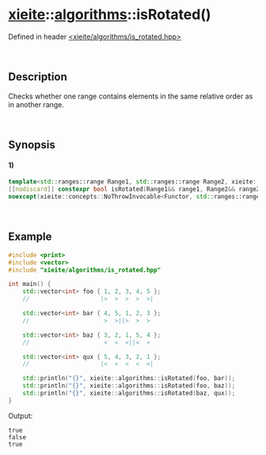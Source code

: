 # [xieite](../../xieite.md)\:\:[algorithms](../../algorithms.md)\:\:isRotated\(\)
Defined in header [<xieite/algorithms/is_rotated.hpp>](../../../include/xieite/algorithms/is_rotated.hpp)

&nbsp;

## Description
Checks whether one range contains elements in the same relative order as in another range.

&nbsp;

## Synopsis
#### 1)
```cpp
template<std::ranges::range Range1, std::ranges::range Range2, xieite::concepts::Functable<bool(std::ranges::range_reference_t<Range1>, std::ranges::range_reference_t<Range2>)> Functor = std::ranges::equal_to>
[[nodiscard]] constexpr bool isRotated(Range1&& range1, Range2&& range2, Functor&& comparator = Functor())
noexcept(xieite::concepts::NoThrowInvocable<Functor, std::ranges::range_reference_t<Range1>, std::ranges::range_reference_t<Range2>>);
```

&nbsp;

## Example
```cpp
#include <print>
#include <vector>
#include "xieite/algorithms/is_rotated.hpp"

int main() {
    std::vector<int> foo { 1, 2, 3, 4, 5 };
    //                    |>  >  >  >  >|

    std::vector<int> bar { 4, 5, 1, 2, 3 };
    //                     >  >||>  >  >

    std::vector<int> baz { 3, 2, 1, 5, 4 };
    //                     <  <  <||<  <

    std::vector<int> qux { 5, 4, 3, 2, 1 };
    //                    |<  <  <  <  <|

    std::println("{}", xieite::algorithms::isRotated(foo, bar));
    std::println("{}", xieite::algorithms::isRotated(foo, baz));
    std::println("{}", xieite::algorithms::isRotated(baz, qux));
}
```
Output:
```
true
false
true
```
